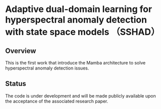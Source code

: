 
# Adaptive dual-domain learning for hyperspectral anomaly detection with state space models （SSHAD）
## Overview
This is the first work that introduce the Mamba architecture to solve hyperspectral anomaly detection issues.
## Status
The code is under development and will be made publicly available upon the acceptance of the associated research paper. 



